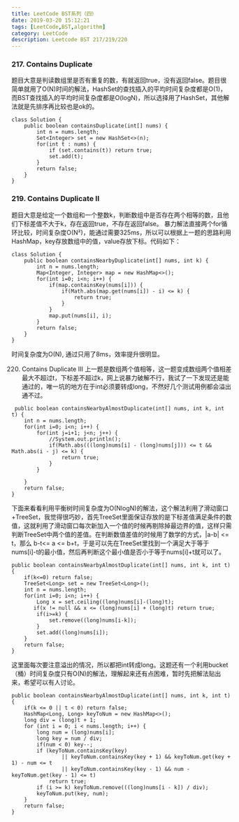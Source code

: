 ```yaml
---
title: LeetCode BST系列（四）
date: 2019-03-20 15:12:21
tags: [LeetCode,BST,algorithm]
category: LeetCode
description: Leetcode BST 217/219/220
---
```


### 217. Contains Duplicate
题目大意是判读数组里是否有重复的数，有就返回true，没有返回false。题目很简单就用了O(N)时间的解法，HashSet的查找插入的平均时间复杂度都是O(1)，而BST查找插入的平均时间复杂度都是O(logN)，所以选择用了HashSet，其他解法就是先排序再比较也是ok的。
```
class Solution {
    public boolean containsDuplicate(int[] nums) {
        int n = nums.length;
        Set<Integer> set = new HashSet<>(n);
        for(int t : nums) {
            if (set.contains(t)) return true;
            set.add(t);
        } 
        return false;
    }
}
```

### 219. Contains Duplicate II
题目大意是给定一个数组和一个整数k，判断数组中是否存在两个相等的数，且他们下标差值不大于k，存在返回true，不存在返回false。
暴力解法直接两个for循环比较，时间复杂度O(N²)，能通过需要325ms，所以可以根据上一题的思路利用HashMap，key存放数组中的值，value存放下标。代码如下：

```
class Solution {
    public boolean containsNearbyDuplicate(int[] nums, int k) {
        int n = nums.length;
        Map<Integer, Integer> map = new HashMap<>();
        for(int i=0; i<n; i++) {
            if(map.containsKey(nums[i])) {
                if(Math.abs(map.get(nums[i]) - i) <= k) {
                    return true;
                }
            }
            map.put(nums[i], i);
        }
        return false;
    }
}
```

时间复杂度为O(N), 通过只用了8ms，效率提升很明显。

220. Contains Duplicate III
上一题是数组两个值相等，这一题变成数组两个值相差最大不超过t，下标差不超过k，网上说暴力破解不行，我试了一下发现还是能通过的，唯一坑的地方在于int必须要转成long，不然好几个测试用例都会溢出通不过。

```
 public boolean containsNearbyAlmostDuplicate(int[] nums, int k, int t) {
    int n = nums.length;
    for(int i=0; i<n; i++) {
        for(int j=i+1; j<n; j++) {
            //System.out.println();
            if(Math.abs(((long)nums[i] - (long)nums[j])) <= t && Math.abs(i - j) <= k) {
                return true;
            }
        }
        
    }
    return false;
}
```

下面来看看利用平衡树时间复杂度为O(NlogN)的解法，这个解法利用了滑动窗口+TreeSet，我觉得很巧妙，首先TreeSet里面保证存放的是下标差值满足条件的数值，这就利用了滑动窗口每次新加入一个值的时候再剔除掉最边界的值，这样只需判断TreeSet中两个值的差值。在判断数值差值的时候用了数学的方式，|a-b| <= t，那么 b-t<= a <= b+t，于是可以先在TreeSet里找到一个满足大于等于nums[i]-t的最小值，然后再判断这个最小值是否小于等于nums[i]+t就可以了。

```
public boolean containsNearbyAlmostDuplicate(int[] nums, int k, int t) {
    if(k<=0) return false;
    TreeSet<Long> set = new TreeSet<Long>();
    int n = nums.length;
    for(int i=0; i<n; i++) {
        Long x = set.ceiling((long)nums[i]-(long)t);
       if(x != null && x <= (long)nums[i] + (long)t) return true;
        if(i>=k) {
            set.remove((long)nums[i-k]);
        }
        set.add((long)nums[i]);
    }
    return false;
}
```

这里面每次要注意溢出的情况，所以都把int转成long。这题还有一个利用bucket（桶）时间复杂度只有O(N)的解法，理解起来还有点困难，暂时先把解法贴出来，希望可以有人讨论。

```
public boolean containsNearbyAlmostDuplicate(int[] nums, int k, int t) {
    if(k <= 0 || t < 0) return false;
    HashMap<Long, Long> keyToNum = new HashMap<>();
    long div = (long)t + 1;
    for (int i = 0; i < nums.length; i++) {
        long num = (long)nums[i];
        long key = num / div;
        if(num < 0) key--;
        if (keyToNum.containsKey(key)
                || keyToNum.containsKey(key + 1) && keyToNum.get(key + 1) - num <= t
                || keyToNum.containsKey(key - 1) && num - keyToNum.get(key - 1) <= t)
            return true;
        if (i >= k) keyToNum.remove(((long)nums[i - k]) / div);
        keyToNum.put(key, num);
    }
    return false;
}
```